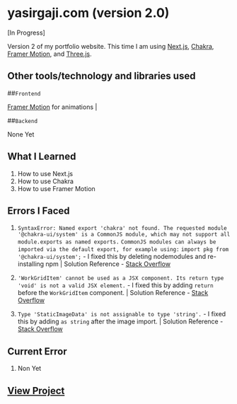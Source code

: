 # yasirgaji.com (version 2.0)

[In Progress]

Version 2 of my portfolio website. This time I am using [Next.js](https://nextjs.org/), [Chakra](https://chakra-ui.com/), [Framer Motion](https://www.framer.com/motion/), and [Three.js](https://threejs.org/).

## Other tools/technology and libraries used

  ##`Frontend`

  [Framer Motion](https://www.framer.com/motion/) for animations |

  ##`Backend`

  None Yet

## What I Learned

  1. How to use Next.js
  2. How to use Chakra
  3. How to use Framer Motion
  
## Errors I Faced

  1. `SyntaxError: Named export 'chakra' not found. The requested module '@chakra-ui/system' is a CommonJS module, which may not support all module.exports as named exports.`
  `CommonJS modules can always be imported via the default export, for example using:`
  `import pkg from '@chakra-ui/system';` - I fixed this by deleting nodemodules and re-installing npm | Solution Reference - [Stack Overflow](https://github.com/chakra-ui/chakra-ui/issues/7170)

  2. `'WorkGridItem' cannot be used as a JSX component. Its return type 'void' is not a valid JSX element.` - I fixed this by adding `return` before the `WorkGridItem` component. | Solution Reference - [Stack Overflow](https://stackoverflow.com/questions/65832262/react-cannot-be-used-as-a-jsx-component-its-return-type-void-is-not-a-valid)

  3. `Type 'StaticImageData' is not assignable to type 'string'.` - I fixed this by adding `as string` after the image import. | Solution Reference - [Stack Overflow](https://stackoverflow.com/questions/65832262/react-cannot-be-used-as-a-jsx-component-its-return-type-void-is-not-a-valid)

## Current Error
  
  1. Non Yet

## [View Project](https://yasirgaji2.netlify.app)
